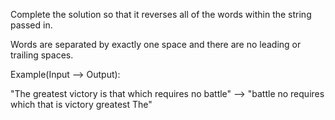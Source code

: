 Complete the solution so that it reverses all of the words within the string passed in.

Words are separated by exactly one space and there are no leading or trailing spaces.

Example(Input --> Output):

"The greatest victory is that which requires no battle" --> "battle no requires which that is victory greatest The"